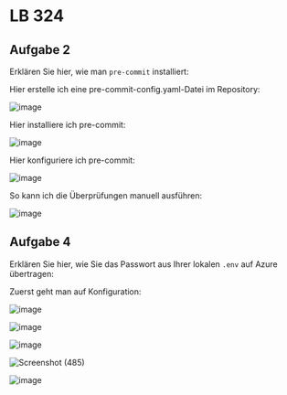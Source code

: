 # LB 324

## Aufgabe 2
Erklären Sie hier, wie man `pre-commit` installiert:

Hier erstelle ich eine pre-commit-config.yaml-Datei im Repository:

![image](https://github.com/DonFerrari/BelluscioValentinoLB-324/assets/89085663/96d9a916-c5e8-4847-a0f2-a49b6bf59565)

Hier installiere ich pre-commit:

![image](https://github.com/DonFerrari/BelluscioValentinoLB-324/assets/89085663/071f8dd3-2923-470a-b530-27d5dbe4b203)

Hier konfiguriere ich pre-commit:

![image](https://github.com/DonFerrari/BelluscioValentinoLB-324/assets/89085663/16441fc3-108a-4c38-a2ca-a33b5d15113f)

So kann ich die Überprüfungen manuell ausführen:

![image](https://github.com/DonFerrari/BelluscioValentinoLB-324/assets/89085663/4e3bff4b-1042-4e6f-ab08-37b1204a3b21)

## Aufgabe 4
Erklären Sie hier, wie Sie das Passwort aus Ihrer lokalen `.env` auf Azure übertragen:

Zuerst geht man auf Konfiguration:

![image](https://github.com/DonFerrari/BelluscioValentinoLB-324/assets/89085663/0b957b98-5e44-46a5-85f7-7cd2dfa3e60b)



![image](https://github.com/DonFerrari/BelluscioValentinoLB-324/assets/89085663/3b7f38b8-4c47-4260-8ff0-3d0fbe86ac13)

![image](https://github.com/DonFerrari/BelluscioValentinoLB-324/assets/89085663/8f58e761-e87a-4c6a-95bf-b93068ec966d)

![Screenshot (485)](https://github.com/DonFerrari/BelluscioValentinoLB-324/assets/89085663/a1afc3ee-9522-4af3-91a9-3aa6a48afc00)

![image](https://github.com/DonFerrari/BelluscioValentinoLB-324/assets/89085663/c6b21e67-5e5e-4faa-bf71-4cc80e8db680)
